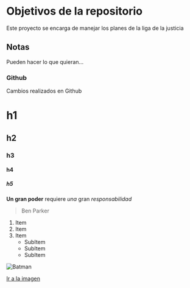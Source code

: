 # Objetivos de la repositorio

Este proyecto se encarga de manejar los planes de la liga de la justicia


## Notas
Pueden hacer lo que quieran...


### Github
Cambios realizados en Github

# h1
## h2
### h3
#### h4
##### h5

**Un gran poder** requiere _una_ gran *responsabilidad*

> Ben Parker

1. Item
2. Item
3. Item
    * SubItem
    * SubItem
    * SubItem
    
![Batman](https://arc-anglerfish-arc2-prod-copesa.s3.amazonaws.com/public/EVBBH2G6JRGVVI5KBVTVWDK6GY.jpg)

[Ir a la imagen](https://arc-anglerfish-arc2-prod-copesa.s3.amazonaws.com/public/EVBBH2G6JRGVVI5KBVTVWDK6GY.jpg)
